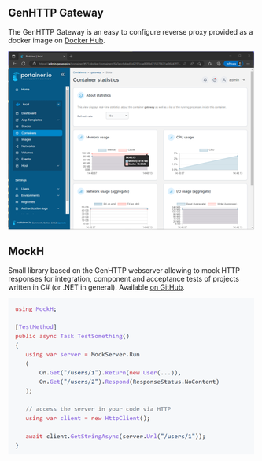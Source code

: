﻿## GenHTTP Gateway

The GenHTTP Gateway is an easy to configure reverse proxy provided as a docker
image on [Docker Hub](https://hub.docker.com/r/genhttp/gateway).

![GenHTTP Gateway in Portainer](gateway.png)

## MockH

Small library based on the GenHTTP webserver allowing to mock HTTP responses for 
integration, component and acceptance tests of projects written in C# (or .NET in general).
Available [on GitHub](https://github.com/Kaliumhexacyanoferrat/MockH).


![Usage of MockH HTTP mocking library](mockh.png)